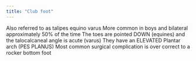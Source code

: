 ```yaml
---
title: "Club foot"
---
```

Also referred to as talipes equino varus
More common in boys and bilateral approximately 50% of the time
The toes are pointed DOWN (equines) and the talocalcaneal angle is acute (varus)
They have an ELEVATED Plantar arch (PES PLANUS)
Most common surgical complication is over correct to a rocker bottom foot

